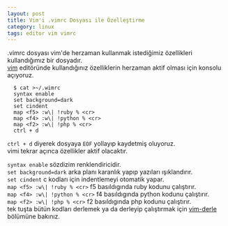 ```yaml
---
layout: post
title: Vim'i .vimrc Dosyası ile Özelleştirme
category: linux
tags: editor vim vimrc
---
```


.vimrc dosyası vim'de herzaman kullanmak istediğimiz özellikleri kullandığımız bir dosyadır.  
[vim](http://gdemir.github.io/category/linux/vim) editöründe kullandığınız özelliklerin herzaman
aktif olması için konsolu açıyoruz.

	  $ cat >~/.wimrc  
	  syntax enable  
	  set background=dark  
	  set cindent
	  map <f5> :w\| !ruby % <cr>  
	  map <f4> :w\| !python % <cr>  
	  map <f2> :w\| !php % <cr>  
	  ctrl + d  

`ctrl + d` diyerek dosyaya `EOF` yollayıp kaydetmiş oluyoruz.  
vimi tekrar açınca özellikler aktif olacaktır.

`syntax enable` sözdizim renklendiricidir.  
`set background=dark` arka planı karanlık yapıp yazıları ışıklandırır.  
`set cindent` c kodları için indentlemeyi otomatik yapar.  
`map <f5> :w\| !ruby % <cr>` f5 basıldıgında ruby kodunu çalıştırır.  
`map <f4> :w\| !python % <cr>` f4 basıldıgında python kodunu çalıştırır.  
`map <f2> :w\| !php % <cr>` f2 basıldıgında php kodunu çalıştırır.  
tek tuşta bütün kodları derlemek ya da derleyip çalıştırmak için [vim-derle](http://gdemir.github.io/910/vim-derle) bölümüne bakınız.
